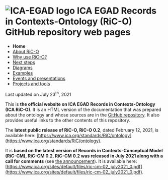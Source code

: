 # ![ICA-EGAD logo](images/ICA_Logo_ExpertGroups_EGAD_small.png) ICA EGAD Records in Contexts-Ontology (RiC-O) GitHub repository web pages


* **Home**
* [About RiC-O](about.html)
* [Why use RiC-O?](why-use-RiC-O.html)
* [Next steps](next-steps.html)
* [Diagrams](diagrams.html)
* [Examples](examples.html)
* [Events and presentations](events.html)
* [Projects and tools](projects-and-tools.html)

Last updated on July 23<sup>th</sup>, 2021

This is **the official website on ICA EGAD Records in Contexts-Ontology (ICA RiC-O)**. It is an HTML version of the documentation that was prepared about the ontology and whose sources are in the [GitHub repository](https://github.com/ICA-EGAD/RiC-O). It also provides useful links to the other contents of this repository.

The **latest public release of RiC-O, RiC-O 0.2**, dated February 12, 2021, is available here:
[https://www.ica.org/standards/RiC/ontology](https://www.ica.org/standards/RiC/ontology).

It is **based on the latest version of Records in Contexts-Conceptual Model (RiC-CM), RiC-CM 0.2. RiC-CM 0.2 was released in July 2021 along with a call for comments** (see [the announcement](https://www.ica.org/en/public-release-of-records-in-contexts-conceptual-model-02)). It is available here: 
[https://www.ica.org/sites/default/files/ric-cm-02_july2021_0.pdf](https://www.ica.org/sites/default/files/ric-cm-02_july2021_0.pdf).
